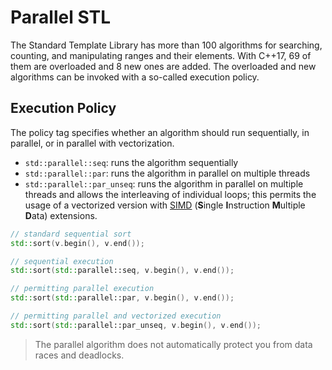 # Parallel STL

The Standard Template Library has more than 100 algorithms for searching, counting, and manipulating ranges and their elements. With C++17, 69 of them are overloaded and 8 new ones are added. The overloaded and new algorithms can be invoked with a so-called execution policy.

## Execution Policy

The policy tag specifies whether an algorithm should run sequentially, in parallel, or in parallel with vectorization.

* `std::parallel::seq`: runs the algorithm sequentially
* `std::parallel::par`: runs the algorithm in parallel on multiple threads
* `std::parallel::par_unseq`: runs the algorithm in parallel on multiple threads and allows the interleaving of individual loops; this permits the usage of a vectorized version with [SIMD](https://en.wikipedia.org/wiki/SIMD) (**S**ingle **I**nstruction **M**ultiple **D**ata) extensions.

```cpp
// standard sequential sort
std::sort(v.begin(), v.end());

// sequential execution
std::sort(std::parallel::seq, v.begin(), v.end());

// permitting parallel execution
std::sort(std::parallel::par, v.begin(), v.end());

// permitting parallel and vectorized execution
std::sort(std::parallel::par_unseq, v.begin(), v.end());
```

> The parallel algorithm does not automatically protect you from data races and deadlocks.


